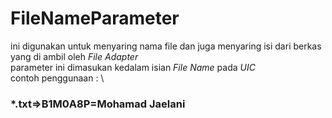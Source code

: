 # FileNameParameter
ini digunakan untuk menyaring nama file dan juga menyaring isi dari berkas yang di ambil oleh *File Adapter*\
parameter ini dimasukan kedalam isian *File Name* pada *UIC*\
contoh penggunaan : \
### *.txt=>B1M0A8P=Mohamad Jaelani
